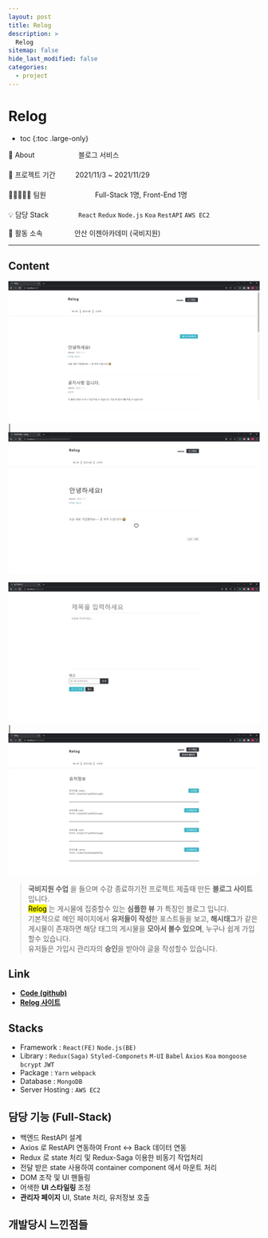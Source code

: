 ```yaml
---
layout: post
title: Relog
description: >
  Relog
sitemap: false
hide_last_modified: false
categories:
  - project
---
```


# Relog

* toc
{:toc .large-only}


🔎 About 　　　　　　블로그 서비스       \
　     \
📅 프로젝트 기간 　　 &nbsp;2021/11/3 ~ 2021/11/29      \
　     \
👨🏽‍🤝‍👨🏻 팀원　　　　　　　Full-Stack 1명, Front-End 1명     \
　     \
💡 담당 Stack　　　　&nbsp;`React` `Redux` `Node.js` `Koa` `RestAPI` `AWS EC2`      \
        \
🏢 활동 소속　　　　 &nbsp;안산 이젠아카데미 (국비지원)
- - -

## Content

<img src="/assets/img/project/Relog/mainPage.jpg" width="" height="" title="메인(포스트 목록) 페이지" alt = ""> | <img src="/assets/img/project/Relog/postviewerPage.jpg" width="" height="" title="포스트 한개 보기" alt = "">

<img src="/assets/img/project/Relog/writePage.jpg"> | <img src="/assets/img/project/Relog/adminPage.jpg" width="" height="" title="관리자 페이지" alt = "">

> **국비지원 수업** 을 들으며 수강 종료하기전 프로젝트 제출때 만든 **블로그 사이트** 입니다.     \
> <mark>Relog</mark> 는 게시물에 집중할수 있는 **심플한 뷰** 가 특징인 블로그 입니다.      \
> 기본적으로 메인 페이지에서 **유저들이 작성**한 포스트들을 보고, **해시태그**가 같은 게시물이 존재하면 해당 태그의 게시물을 **모아서 볼수 있으며**, 누구나 쉽게 가입할수 있습니다.      \
> 유저들은 가입시 관리자의 **승인**을 받아야 글을 작성할수 있습니다.

## Link
* **[Code (github)](https://github.com/steven-yn/Blog-Project-Working)**
* **[Relog 사이트](http://3.143.160.44:4000/)**

## Stacks

* Framework : `React(FE)` `Node.js(BE)`
* Library : `Redux(Saga)` `Styled-Componets` `M-UI` `Babel` `Axios` `Koa` `mongoose` `bcrypt` `JWT`
* Package : `Yarn` `webpack`
* Database : `MongoDB`
* Server Hosting : `AWS EC2`

## 담당 기능 (Full-Stack)

* 백엔드 RestAPI 설계
* Axios 로 RestAPI 연동하여 Front <-> Back 데이터 연동
* Redux 로 state 처리 및 Redux-Saga 이용한 비동기 작업처리
* 전달 받은 state 사용하여 container component 에서 마운트 처리
* DOM 조작 및 UI 핸들링
* 어색한 **UI 스타일링** 조정
* **관리자 페이지** UI, State 처리, 유저정보 호출

## 개발당시 느낀점들

